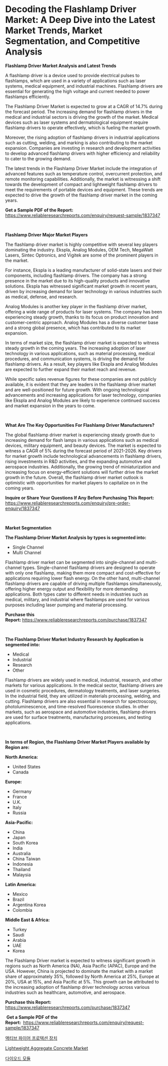 <p><h1>Decoding the Flashlamp Driver Market: A Deep Dive into the Latest Market Trends, Market Segmentation, and Competitive Analysis</h1></p><p><strong>Flashlamp Driver Market Analysis and Latest Trends</strong></p>
<p><p>A flashlamp driver is a device used to provide electrical pulses to flashlamps, which are used in a variety of applications such as laser systems, medical equipment, and industrial machines. Flashlamp drivers are essential for generating the high voltage and current needed to power flashlamps efficiently.</p><p>The Flashlamp Driver Market is expected to grow at a CAGR of 14.7% during the forecast period. The increasing demand for flashlamp drivers in the medical and industrial sectors is driving the growth of the market. Medical devices such as laser systems and dermatological equipment require flashlamp drivers to operate effectively, which is fueling the market growth.</p><p>Moreover, the rising adoption of flashlamp drivers in industrial applications such as cutting, welding, and marking is also contributing to the market expansion. Companies are investing in research and development activities to develop advanced flashlamp drivers with higher efficiency and reliability to cater to the growing demand.</p><p>The latest trends in the Flashlamp Driver Market include the integration of advanced features such as temperature control, overcurrent protection, and remote monitoring capabilities. Additionally, the market is witnessing a shift towards the development of compact and lightweight flashlamp drivers to meet the requirements of portable devices and equipment. These trends are expected to drive the growth of the flashlamp driver market in the coming years.</p></p>
<p><strong>Get a Sample PDF of the Report:&nbsp;</strong> <a href="https://www.reliableresearchreports.com/enquiry/request-sample/1837347">https://www.reliableresearchreports.com/enquiry/request-sample/1837347</a></p>
<p>&nbsp;</p>
<p><strong>Flashlamp Driver Major Market Players</strong></p>
<p><p>The flashlamp driver market is highly competitive with several key players dominating the industry. Ekspla, Analog Modules, OEM Tech, MegaWatt Lasers, Sintec Optronics, and Vigitek are some of the prominent players in the market.</p><p>For instance, Ekspla is a leading manufacturer of solid-state lasers and their components, including flashlamp drivers. The company has a strong presence in the market due to its high-quality products and innovative solutions. Ekspla has witnessed significant market growth in recent years, driven by increasing demand for laser technology in various industries such as medical, defense, and research.</p><p>Analog Modules is another key player in the flashlamp driver market, offering a wide range of products for laser systems. The company has been experiencing steady growth, thanks to its focus on product innovation and customer-centric approach. Analog Modules has a diverse customer base and a strong global presence, which has contributed to its market expansion.</p><p>In terms of market size, the flashlamp driver market is expected to witness steady growth in the coming years. The increasing adoption of laser technology in various applications, such as material processing, medical procedures, and communication systems, is driving the demand for flashlamp drivers. As a result, key players like Ekspla and Analog Modules are expected to further expand their market reach and revenue.</p><p>While specific sales revenue figures for these companies are not publicly available, it is evident that they are leaders in the flashlamp driver market and are well-positioned for future growth. With ongoing technological advancements and increasing applications for laser technology, companies like Ekspla and Analog Modules are likely to experience continued success and market expansion in the years to come.</p></p>
<p>&nbsp;</p>
<p><strong>What Are The Key Opportunities For Flashlamp Driver Manufacturers?</strong></p>
<p><p>The global flashlamp driver market is experiencing steady growth due to increasing demand for flash lamps in various applications such as medical devices, military equipment, and beauty devices. The market is expected to witness a CAGR of 5% during the forecast period of 2021-2026. Key drivers for market growth include technological advancements in flashlamp drivers, rising investments in R&D activities, and the expanding automotive and aerospace industries. Additionally, the growing trend of miniaturization and increasing focus on energy-efficient solutions will further drive the market growth in the future. Overall, the flashlamp driver market outlook is optimistic with opportunities for market players to capitalize on in the coming years.</p></p>
<p><strong>Inquire or Share Your Questions If Any Before Purchasing This Report:</strong> <a href="https://www.reliableresearchreports.com/enquiry/pre-order-enquiry/1837347">https://www.reliableresearchreports.com/enquiry/pre-order-enquiry/1837347</a></p>
<p>&nbsp;</p>
<p><strong>Market Segmentation</strong></p>
<p><strong>The Flashlamp Driver Market Analysis by types is segmented into:</strong></p>
<p><ul><li>Single Channel</li><li>Multi Channel</li></ul></p>
<p><p>Flashlamp driver market can be segmented into single-channel and multi-channel types. Single-channel flashlamp drivers are designed to operate with only one flashlamp, making them more compact and cost-effective for applications requiring lower flash energy. On the other hand, multi-channel flashlamp drivers are capable of driving multiple flashlamps simultaneously, offering higher energy output and flexibility for more demanding applications. Both types cater to different needs in industries such as medical, military, and industrial where flashlamps are used for various purposes including laser pumping and material processing.</p></p>
<p><strong>Purchase this Report:&nbsp;</strong><a href="https://www.reliableresearchreports.com/purchase/1837347">https://www.reliableresearchreports.com/purchase/1837347</a></p>
<p>&nbsp;</p>
<p><strong>The Flashlamp Driver Market Industry Research by Application is segmented into:</strong></p>
<p><ul><li>Medical</li><li>Industrial</li><li>Research</li><li>Other</li></ul></p>
<p><p>Flashlamp drivers are widely used in medical, industrial, research, and other markets for various applications. In the medical sector, flashlamp drivers are used in cosmetic procedures, dermatology treatments, and laser surgeries. In the industrial field, they are utilized in materials processing, welding, and cutting. Flashlamp drivers are also essential in research for spectroscopy, photoluminescence, and time-resolved fluorescence studies. In other markets, such as aerospace and automotive industries, flashlamp drivers are used for surface treatments, manufacturing processes, and testing applications.</p></p>
<p>&nbsp;</p>
<p><strong>In terms of Region, the Flashlamp Driver Market Players available by Region are:</strong></p>
<p>
    <p> <strong> North America: </strong>
        <ul>
            <li>United States</li>
            <li>Canada</li>
        </ul>
        </p> 
    <p> <strong> Europe: </strong>
        <ul>
            <li>Germany</li>
            <li>France</li>
            <li>U.K.</li>
            <li>Italy</li>
            <li>Russia</li>
        </ul>
        </p> 
    <p> <strong> Asia-Pacific: </strong>
        <ul>
            <li>China</li>
            <li>Japan</li>
            <li>South Korea</li>
            <li>India</li>
            <li>Australia</li>
            <li>China Taiwan</li>
            <li>Indonesia</li>
            <li>Thailand</li>
            <li>Malaysia</li>
        </ul>
        </p> 
    <p> <strong> Latin America: </strong>
        <ul>
            <li>Mexico</li>
            <li>Brazil</li>
            <li>Argentina Korea</li>
            <li>Colombia</li>
        </ul>
        </p> 
    <p> <strong> Middle East & Africa: </strong>
        <ul>
            <li>Turkey</li>
            <li>Saudi</li>
            <li>Arabia</li>
            <li>UAE</li>
            <li>Korea</li>
        </ul>
    </p>
    </p>
<p><p>The Flashlamp Driver market is expected to witness significant growth in regions such as North America (NA), Asia Pacific (APAC), Europe and the USA. However, China is projected to dominate the market with a market share of approximately 35%, followed by North America at 25%, Europe at 20%, USA at 15%, and Asia Pacific at 5%. This growth can be attributed to the increasing adoption of flashlamp driver technology across various industries such as healthcare, automotive, and aerospace.</p></p>
<p><strong>Purchase this Report: </strong><a href="https://www.reliableresearchreports.com/purchase/1837347">https://www.reliableresearchreports.com/purchase/1837347</a></p>
<p>&nbsp;<strong>Get a Sample PDF of the Report:&nbsp;&nbsp;</strong><a href="https://www.reliableresearchreports.com/enquiry/request-sample/1837347">https://www.reliableresearchreports.com/enquiry/request-sample/1837347</a></p>
<p><strong></strong></p>
<p><p><a href="https://github.com/Howaoole34545/Market-Research-Report-List-1/blob/main/691249312425.md">액티브 파이어 프로텍션 장치</a></p><p><a href="https://gentle-editor-9db.notion.site/Lightweight-Aggregate-Concrete-Market-Offer-Valuable-Insights-into-Market-Size-Market-Share-Market-332ff7e29b334ca9bdb30eaff8e050eb">Lightweight Aggregate Concrete Market</a></p><p><a href="https://github.com/JackieFauhey9089475/Market-Research-Report-List-1/blob/main/919842712426.md">다이오드 모듈</a></p></p>
